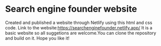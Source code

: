 # Search engine founder website
Created and published a website through Netlify using this html and css code. Link to the website:https://searchenginefounder.netlify.app/ It is a basic website so all suggetions are welcome.You can clone the repository and build on it. Hope you like it!
